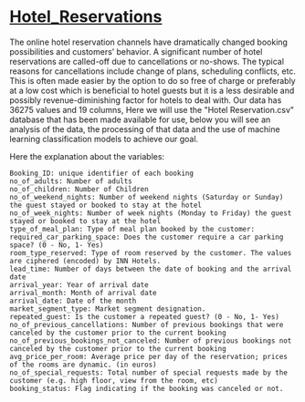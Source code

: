 # [Hotel_Reservations](https://www.kaggle.com/datasets/ahsan81/hotel-reservations-classification-dataset)


The online hotel reservation channels have dramatically changed booking possibilities and customers’ behavior. A significant number of hotel reservations are called-off due to cancellations or no-shows. The typical reasons for cancellations include change of plans, scheduling conflicts, etc. This is often made easier by the option to do so free of charge or preferably at a low cost which is beneficial to hotel guests but it is a less desirable and possibly revenue-diminishing factor for hotels to deal with.
Our data has 36275 values and 19 columns, Here we will use the "Hotel Reservation.csv" database that has been made available for use, below you will see an analysis of the data, the processing of that data and the use of machine learning classification models to achieve our goal.


Here the explanation about the variables:

    Booking_ID: unique identifier of each booking
    no_of_adults: Number of adults
    no_of_children: Number of Children
    no_of_weekend_nights: Number of weekend nights (Saturday or Sunday) the guest stayed or booked to stay at the hotel
    no_of_week_nights: Number of week nights (Monday to Friday) the guest stayed or booked to stay at the hotel
    type_of_meal_plan: Type of meal plan booked by the customer:
    required_car_parking_space: Does the customer require a car parking space? (0 - No, 1- Yes)
    room_type_reserved: Type of room reserved by the customer. The values are ciphered (encoded) by INN Hotels.
    lead_time: Number of days between the date of booking and the arrival date
    arrival_year: Year of arrival date
    arrival_month: Month of arrival date
    arrival_date: Date of the month
    market_segment_type: Market segment designation.
    repeated_guest: Is the customer a repeated guest? (0 - No, 1- Yes)
    no_of_previous_cancellations: Number of previous bookings that were canceled by the customer prior to the current booking
    no_of_previous_bookings_not_canceled: Number of previous bookings not canceled by the customer prior to the current booking
    avg_price_per_room: Average price per day of the reservation; prices of the rooms are dynamic. (in euros)
    no_of_special_requests: Total number of special requests made by the customer (e.g. high floor, view from the room, etc)
    booking_status: Flag indicating if the booking was canceled or not.

